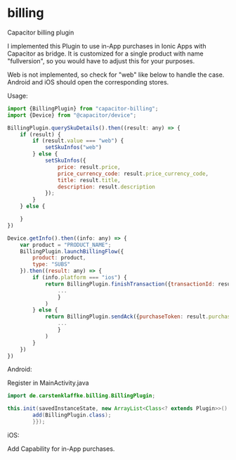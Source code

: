 # billing
Capacitor billing plugin

I implemented this Plugin to use in-App purchases in Ionic Apps with Capacitor as bridge. It is customized for a single product with name "fullversion", so you would have to adjust this for your purposes.

Web is not implemented, so check for "web" like below to handle the case. Android and iOS should open the corresponding stores.

Usage:

```javascript
import {BillingPlugin} from "capacitor-billing";
import {Device} from "@capacitor/device";

BillingPlugin.querySkuDetails().then((result: any) => {
    if (result) {
        if (result.value === "web") {
            setSkuInfos("web")
        } else {
            setSkuInfos({
                price: result.price,
                price_currency_code: result.price_currency_code,
                title: result.title,
                description: result.description
            });
        }
    } else {

    }
})

Device.getInfo().then((info: any) => {
    var product = "PRODUCT_NAME";
    BillingPlugin.launchBillingFlow({
        product: product,
        type: "SUBS"
    }).then((result: any) => {
        if (info.platform === "ios") {
            return BillingPlugin.finishTransaction({transactionId: result.storeKitTransactionID}).then((response: any) => {
                ...
                }
            )
        } else {
            return BillingPlugin.sendAck({purchaseToken: result.purchaseToken}).then((response: any) => {
                ...
                }
            )
        }
    })
})

```
Android:

Register in MainActivity.java
```java
import de.carstenklaffke.billing.BillingPlugin;

this.init(savedInstanceState, new ArrayList<Class<? extends Plugin>>() {{
        add(BillingPlugin.class);
        }});
```
iOS:

Add Capability for in-App purchases.
